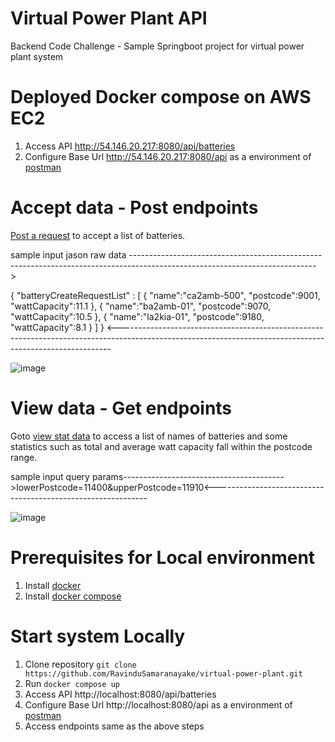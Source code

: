 # Virtual Power Plant API
Backend Code Challenge - Sample Springboot project for virtual power plant system

# Deployed Docker compose on AWS EC2

1. Access API http://54.146.20.217:8080/api/batteries
2. Configure Base Url http://54.146.20.217:8080/api as a environment of [postman](https://www.postman.com/downloads/)

# Accept data - Post endpoints

[Post a request](http://54.146.20.217:8080/api/batteries/bulk_create) to accept a list of batteries.

sample input jason raw data ---------------------------------------------------------------------------------------------------------------------------->

{
   "batteryCreateRequestList" : [
 {
    "name":"ca2amb-500",
    "postcode":9001,
    "wattCapacity":11.1
    }, {
    "name":"ba2amb-01",
    "postcode":9070,
    "wattCapacity":10.5
    }, {
    "name":"la2kia-01",
    "postcode":9180,
    "wattCapacity":8.1
    }
    ]
}
<----------------------------------------------------------------------------------------------------------------------------------------------------------

![image](https://user-images.githubusercontent.com/31001595/192081546-ae36ecc4-bb6b-4060-b730-a0985d1659bd.png)


# View data - Get endpoints

Goto [view stat data](http://54.146.20.217:8080/api/batteries/postcode_range?lowerPostcode=11400&upperPostcode=11910) to access a list of names of batteries and 
some statistics such as total and average watt capacity fall within the postcode range. 

sample input query params---------------------------------------->lowerPostcode=11400&upperPostcode=11910<-------------------------------------------------------------

![image](https://user-images.githubusercontent.com/31001595/192081941-829ed2f7-51b5-4ffe-95e6-5cb7b7225dc9.png)


# Prerequisites for Local environment

1. Install [docker](https://docs.docker.com/get-docker/)
2. Install [docker compose](https://docs.docker.com/compose/install/)

# Start system Locally

1. Clone repository `git clone https://github.com/RavinduSamaranayake/virtual-power-plant.git`
2. Run `docker compose up`
3. Access API http://localhost:8080/api/batteries
4. Configure Base Url http://localhost:8080/api as a environment of [postman](https://www.postman.com/downloads/)
5. Access endpoints same as the above steps



